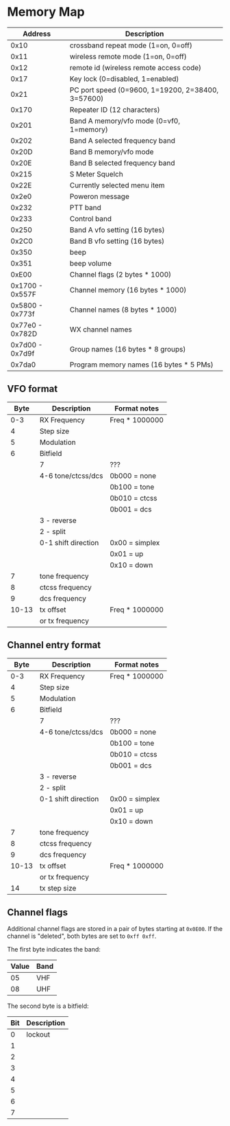 # Memory Map

| Address         | Description                                       |
|-----------------|---------------------------------------------------|
| 0x10            | crossband repeat mode (1=on, 0=off)               |
| 0x11            | wireless remote mode  (1=on, 0=off)               |
| 0x12            | remote id (wireless remote access code)           |
| 0x17            | Key lock (0=disabled, 1=enabled)                  |
| 0x21            | PC port speed (0=9600, 1=19200, 2=38400, 3=57600) |
| 0x170           | Repeater ID (12 characters)                       |
| 0x201           | Band A memory/vfo mode (0=vf0, 1=memory)          |
| 0x202           | Band A selected frequency band                    |
| 0x20D           | Band B memory/vfo mode                            |
| 0x20E           | Band B selected frequency band                    |
| 0x215           | S Meter Squelch                                   |
| 0x22E           | Currently selected menu item                      |
| 0x2e0           | Poweron message                                   |
| 0x232           | PTT band                                          |
| 0x233           | Control band                                      |
| 0x250           | Band A vfo setting (16 bytes)                     |
| 0x2C0           | Band B vfo setting (16 bytes)                     |
| 0x350           | beep                                              |
| 0x351           | beep volume                                       |
| 0xE00           | Channel flags (2 bytes * 1000)                    |
| 0x1700 - 0x557F | Channel memory (16 bytes * 1000)                  |
| 0x5800 - 0x773f | Channel names (8 bytes * 1000)                    |
| 0x77e0 - 0x782D | WX channel names                                  |
| 0x7d00 - 0x7d9f | Group names (16 bytes * 8 groups)                 |
| 0x7da0          | Program memory names (16 bytes * 5 PMs)           |

## VFO format

| Byte  | Description         | Format notes
|-------|---------------------|----------------|
| 0-3   | RX Frequency        | Freq * 1000000 |
| 4     | Step size           |                |
| 5     | Modulation          |                |
| 6     | Bitfield            |                |
|       | 7                   | ???            |
|       | 4-6 tone/ctcss/dcs  | 0b000 = none   |
|       |                     | 0b100 = tone   |
|       |                     | 0b010 = ctcss  |
|       |                     | 0b001 = dcs    |
|       | 3 - reverse         |                |
|       | 2 - split           |                |
|       | 0-1 shift direction | 0x00 = simplex |
|       |                     | 0x01 = up      |
|       |                     | 0x10 = down    |
| 7     | tone frequency      |                |
| 8     | ctcss frequency     |                |
| 9     | dcs frequency       |                |
| 10-13 | tx offset           | Freq * 1000000 |
|       | or tx frequency     |                |


## Channel entry format

| Byte  | Description         | Format notes
|-------|---------------------|----------------|
| 0-3   | RX Frequency        | Freq * 1000000 |
| 4     | Step size           |                |
| 5     | Modulation          |                |
| 6     | Bitfield            |                |
|       | 7                   | ???            |
|       | 4-6 tone/ctcss/dcs  | 0b000 = none   |
|       |                     | 0b100 = tone   |
|       |                     | 0b010 = ctcss  |
|       |                     | 0b001 = dcs    |
|       | 3 - reverse         |                |
|       | 2 - split           |                |
|       | 0-1 shift direction | 0x00 = simplex |
|       |                     | 0x01 = up      |
|       |                     | 0x10 = down    |
| 7     | tone frequency      |                |
| 8     | ctcss frequency     |                |
| 9     | dcs frequency       |                |
| 10-13 | tx offset           | Freq * 1000000 |
|       | or tx frequency     |                |
| 14    | tx step size        |                |

## Channel flags

Additional channel flags are stored in a pair of bytes starting at `0x0E00`.
If the channel is "deleted", both bytes are set to `0xff 0xff`.

The first byte indicates the band:

| Value | Band |
|-------|------|
| 05    | VHF  |
| 08    | UHF  |

The second byte is a bitfield:

| Bit | Description |
|-----|-------------|
| 0   | lockout     |
| 1   |             |
| 2   |             |
| 3   |             |
| 4   |             |
| 5   |             |
| 6   |             |
| 7   |             |
